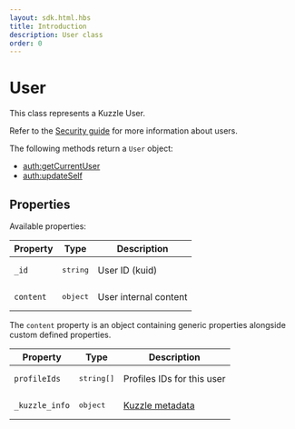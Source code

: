 ```yaml
---
layout: sdk.html.hbs
title: Introduction
description: User class
order: 0
---
```


# User

This class represents a Kuzzle User.

Refer to the [Security guide](/core/1/guide/essentials/security) for more information about users.

The following methods return a `User` object:

- [auth:getCurrentUser](/sdk/js/6/controllers/auth/get-current-user)
- [auth:updateSelf](/sdk/js/6/controllers/auth/update-self)

## Properties

Available properties:

| Property  | Type              | Description           |
| --------- | ----------------- | --------------------- |
| `_id`     | <pre>string</pre> | User ID (kuid)        |
| `content` | <pre>object</pre> | User internal content |

The `content` property is an object containing generic properties alongside custom defined properties.

| Property       | Type                | Description                                                   |
| -------------- | ------------------- | ------------------------------------------------------------- |
| `profileIds`   | <pre>string[]</pre> | Profiles IDs for this user                                    |
| `_kuzzle_info` | <pre>object</pre>   | [Kuzzle metadata](/core/1/guide/essentials/document-metadata) |
